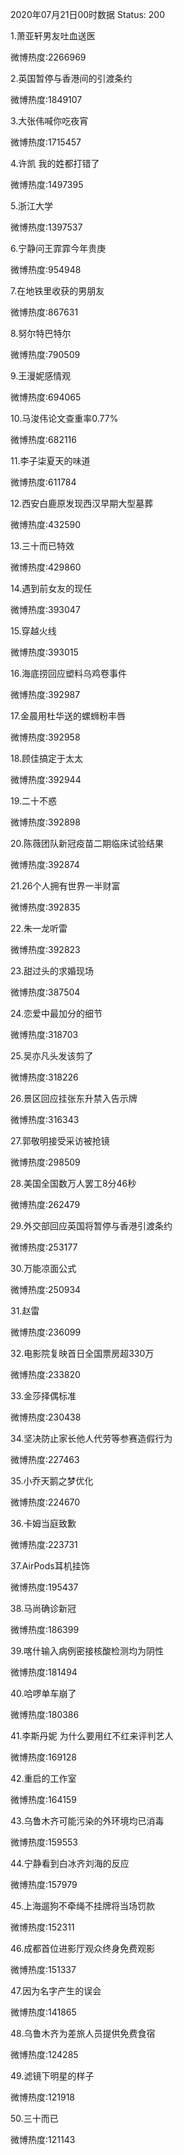 2020年07月21日00时数据
Status: 200

1.萧亚轩男友吐血送医

微博热度:2266969

2.英国暂停与香港间的引渡条约

微博热度:1849107

3.大张伟喊你吃夜宵

微博热度:1715457

4.许凯 我的姓都打错了

微博热度:1497395

5.浙江大学

微博热度:1397537

6.宁静问王霏霏今年贵庚

微博热度:954948

7.在地铁里收获的男朋友

微博热度:867631

8.努尔特巴特尔

微博热度:790509

9.王漫妮感情观

微博热度:694065

10.马浚伟论文查重率0.77%

微博热度:682116

11.李子柒夏天的味道

微博热度:611784

12.西安白鹿原发现西汉早期大型墓葬

微博热度:432590

13.三十而已特效

微博热度:429860

14.遇到前女友的现任

微博热度:393047

15.穿越火线

微博热度:393015

16.海底捞回应塑料乌鸡卷事件

微博热度:392987

17.金晨用杜华送的螺蛳粉丰唇

微博热度:392958

18.顾佳搞定于太太

微博热度:392944

19.二十不惑

微博热度:392898

20.陈薇团队新冠疫苗二期临床试验结果

微博热度:392874

21.26个人拥有世界一半财富

微博热度:392835

22.朱一龙听雷

微博热度:392823

23.甜过头的求婚现场

微博热度:387504

24.恋爱中最加分的细节

微博热度:318703

25.吴亦凡头发该剪了

微博热度:318226

26.景区回应挂张东升禁入告示牌

微博热度:316343

27.郭敬明接受采访被抢镜

微博热度:298509

28.美国全国数万人罢工8分46秒

微博热度:262479

29.外交部回应英国将暂停与香港引渡条约

微博热度:253177

30.万能凉面公式

微博热度:250934

31.赵雷

微博热度:236099

32.电影院复映首日全国票房超330万

微博热度:233820

33.金莎择偶标准

微博热度:230438

34.坚决防止家长他人代劳等参赛造假行为

微博热度:227463

35.小乔天鹅之梦优化

微博热度:224670

36.卡姆当庭致歉

微博热度:223731

37.AirPods耳机挂饰

微博热度:195437

38.马尚确诊新冠

微博热度:186399

39.喀什输入病例密接核酸检测均为阴性

微博热度:181494

40.哈啰单车崩了

微博热度:180386

41.李斯丹妮 为什么要用红不红来评判艺人

微博热度:169128

42.重启的工作室

微博热度:164159

43.乌鲁木齐可能污染的外环境均已消毒

微博热度:159553

44.宁静看到白冰齐刘海的反应

微博热度:157979

45.上海遛狗不牵绳不挂牌将当场罚款

微博热度:152311

46.成都首位进影厅观众终身免费观影

微博热度:151337

47.因为名字产生的误会

微博热度:141865

48.乌鲁木齐为差旅人员提供免费食宿

微博热度:124285

49.滤镜下明星的样子

微博热度:121918

50.三十而已

微博热度:121143


